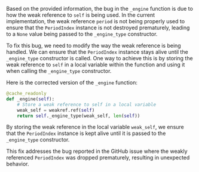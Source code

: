 Based on the provided information, the bug in the `_engine` function is due to how the weak reference to `self` is being used. In the current implementation, the weak reference `period` is not being properly used to ensure that the `PeriodIndex` instance is not destroyed prematurely, leading to a `None` value being passed to the `_engine_type` constructor.

To fix this bug, we need to modify the way the weak reference is being handled. We can ensure that the `PeriodIndex` instance stays alive until the `_engine_type` constructor is called. One way to achieve this is by storing the weak reference to `self` in a local variable within the function and using it when calling the `_engine_type` constructor.

Here is the corrected version of the `_engine` function:

```python
@cache_readonly
def _engine(self):
    # Store a weak reference to self in a local variable
    weak_self = weakref.ref(self)
    return self._engine_type(weak_self, len(self))
```

By storing the weak reference in the local variable `weak_self`, we ensure that the `PeriodIndex` instance is kept alive until it is passed to the `_engine_type` constructor.

This fix addresses the bug reported in the GitHub issue where the weakly referenced `PeriodIndex` was dropped prematurely, resulting in unexpected behavior.